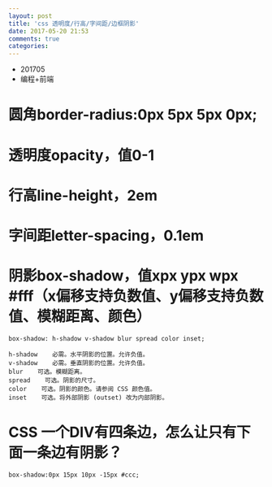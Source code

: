 ```yaml
---
layout: post
title: 'css 透明度/行高/字间距/边框阴影'
date: 2017-05-20 21:53
comments: true
categories: 
---
```

* 201705
* 编程+前端



# 圆角border-radius:0px 5px 5px 0px;

# 透明度opacity，值0-1
# 行高line-height，2em
# 字间距letter-spacing，0.1em
# 阴影box-shadow，值xpx ypx wpx #fff（x偏移支持负数值、y偏移支持负数值、模糊距离、颜色）
```
box-shadow: h-shadow v-shadow blur spread color inset;

h-shadow    必需。水平阴影的位置。允许负值。   
v-shadow    必需。垂直阴影的位置。允许负值。      
blur    可选。模糊距离。   
spread    可选。阴影的尺寸。    
color    可选。阴影的颜色。请参阅 CSS 颜色值。   
inset    可选。将外部阴影 (outset) 改为内部阴影。    
```


# CSS 一个DIV有四条边，怎么让只有下面一条边有阴影？
```
box-shadow:0px 15px 10px -15px #ccc;
```